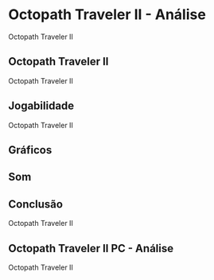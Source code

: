 ---
---

# Octopath Traveler II - Análise

Octopath Traveler II

## Octopath Traveler II

Octopath Traveler II

## Jogabilidade

Octopath Traveler II

## Gráficos


## Som

## Conclusão

Octopath Traveler II

## Octopath Traveler II PC - Análise

Octopath Traveler II
